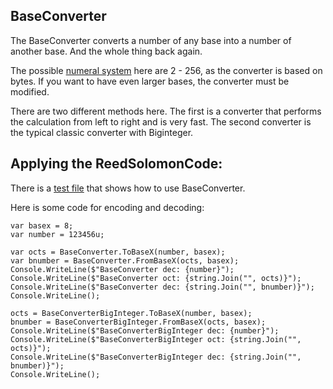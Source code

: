 ## BaseConverter

The BaseConverter converts a number of any base into a number of another base. And the whole thing back again. 

The possible [numeral system](https://en.wikipedia.org/wiki/Numeral_system) here are 2 - 256, as the converter is based on bytes. If you want to have even larger bases, the converter must be modified.

There are two different methods here. The first is a converter that performs the calculation from left to right and is very fast. The second converter is the typical classic converter with Biginteger.  

## Applying the ReedSolomonCode:
There is a [test file](https://github.com/michelenatale/Converts-and-Encodings/blob/main/Converts/BaseConverter/TestBaseConverter/Program.cs) that shows how to use BaseConverter.

Here is some code for encoding and decoding:
```
var basex = 8;
var number = 123456u;

var octs = BaseConverter.ToBaseX(number, basex);
var bnumber = BaseConverter.FromBaseX(octs, basex);
Console.WriteLine($"BaseConverter dec: {number}");
Console.WriteLine($"BaseConverter oct: {string.Join("", octs)}");
Console.WriteLine($"BaseConverter dec: {string.Join("", bnumber)}");
Console.WriteLine();

octs = BaseConverterBigInteger.ToBaseX(number, basex);
bnumber = BaseConverterBigInteger.FromBaseX(octs, basex);
Console.WriteLine($"BaseConverterBigInteger dec: {number}");
Console.WriteLine($"BaseConverterBigInteger oct: {string.Join("", octs)}");
Console.WriteLine($"BaseConverterBigInteger dec: {string.Join("", bnumber)}");
Console.WriteLine();

```
